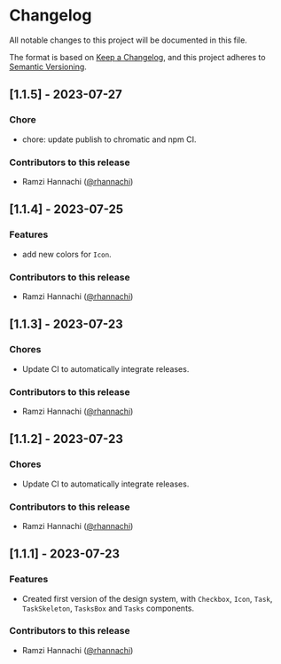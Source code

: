 # Changelog

All notable changes to this project will be documented in this file.

The format is based on [Keep a Changelog](https://keepachangelog.com/en/1.0.0/),
and this project adheres to [Semantic Versioning](https://semver.org/spec/v2.0.0.html).

## [1.1.5] - 2023-07-27
### Chore
* chore: update publish to chromatic and npm CI.
### Contributors to this release
* Ramzi Hannachi ([@rhannachi](https://github.com/rhannachi))

## [1.1.4] - 2023-07-25
### Features
* add new colors for `Icon`.
### Contributors to this release
* Ramzi Hannachi ([@rhannachi](https://github.com/rhannachi))

## [1.1.3] - 2023-07-23
### Chores
* Update CI to automatically integrate releases.
### Contributors to this release
* Ramzi Hannachi ([@rhannachi](https://github.com/rhannachi))

## [1.1.2] - 2023-07-23
### Chores
* Update CI to automatically integrate releases.
### Contributors to this release
* Ramzi Hannachi ([@rhannachi](https://github.com/rhannachi))

## [1.1.1] - 2023-07-23
### Features
* Created first version of the design system, with `Checkbox`, `Icon`, `Task`, `TaskSkeleton`, `TasksBox` and `Tasks` components.
### Contributors to this release
* Ramzi Hannachi ([@rhannachi](https://github.com/rhannachi))
